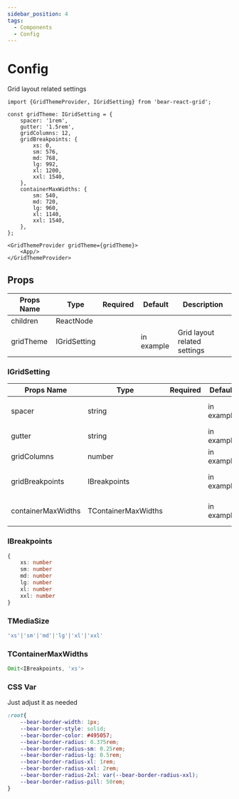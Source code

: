 ```yaml
---
sidebar_position: 4
tags:
  - Components
  - Config
---
```


# Config
Grid layout related settings


```tsx
import {GridThemeProvider, IGridSetting} from 'bear-react-grid';

const gridTheme: IGridSetting = {
    spacer: '1rem',
    gutter: '1.5rem',
    gridColumns: 12,
    gridBreakpoints: {
        xs: 0,
        sm: 576,
        md: 768,
        lg: 992,
        xl: 1200,
        xxl: 1540,
    },
    containerMaxWidths: {
        sm: 540,
        md: 720,
        lg: 960,
        xl: 1140,
        xxl: 1540,
    },
};

<GridThemeProvider gridTheme={gridTheme}>
    <App/>
</GridThemeProvider>
```

## Props

| Props Name    | Type          | Required | Default     | Description                  |
|---------------|---------------|----------|-------------|------------------------------|
| children      | ReactNode     |          |             |                              |
| gridTheme     | IGridSetting  |          | in example  | Grid layout related settings |


### IGridSetting

| Props Name         | Type                             | Required | Default     | Description                     |
|--------------------|----------------------------------|----------|-------------|---------------------------------|
| spacer             | string                           |          | in example  | padding, grid, gap base unit    |
| gutter             | string                           |          | in example  | Grid system padding             |
| gridColumns        | number                           |          | in example  | Grid system col total           |
| gridBreakpoints    | IBreakpoints                     |          | in example  | Grid layout related settings    |
| containerMaxWidths | TContainerMaxWidths              |          | in example  | Grid system container max width |


### IBreakpoints
```ts
{
    xs: number
    sm: number
    md: number
    lg: number
    xl: number
    xxl: number
}
```


### TMediaSize
```ts
'xs'|'sm'|'md'|'lg'|'xl'|'xxl'
```


### TContainerMaxWidths
```ts
Omit<IBreakpoints, 'xs'>
```


### CSS Var

Just adjust it as needed

```css
:root{
    --bear-border-width: 1px;
    --bear-border-style: solid;
    --bear-border-color: #495057;
    --bear-border-radius: 0.375rem;
    --bear-border-radius-sm: 0.25rem;
    --bear-border-radius-lg: 0.5rem;
    --bear-border-radius-xl: 1rem;
    --bear-border-radius-xxl: 2rem;
    --bear-border-radius-2xl: var(--bear-border-radius-xxl);
    --bear-border-radius-pill: 50rem;
}
```
